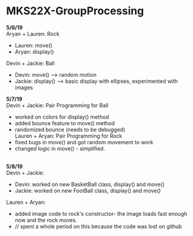 # MKS22X-GroupProcessing

<b>5/6/19</b><br>
Aryan + Lauren: Rock
- Lauren: move()
- Aryan: display()

Devin + Jackie: Ball
- Devin: move() --> random motion
- Jackie: display() --> basic display with ellipses, experimented with images

<b>5/7/19</b><br>
Devin + Jackie: Pair Programming for Ball
- worked on colors for display() method
- added bounce feature to move() method
- randomized bounce (needs to be debugged)
<br>Lauren + Aryan: Pair Programming for Rock
- fixed bugs in move() and got random movement to work
- changed logic in move() - simplified.

<br><b>5/8/19</b><br>
Devin + Jackie:
- Devin: worked on new BasketBall class, display() and move()
- Jackie: worked on new FootBall class, display() and move()

Lauren + Aryan:
- added image code to rock's constructor- the image loads fast enough now and the rock moves.
- // spent a whole period on this because the code was lost on github
